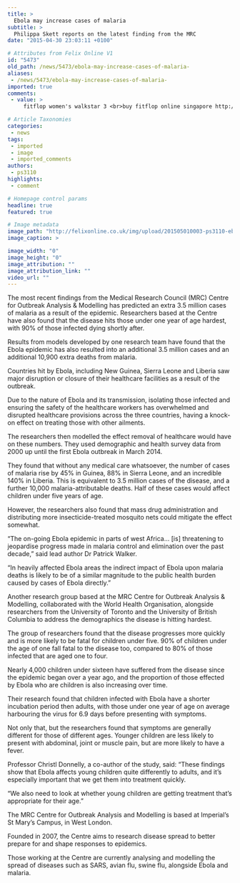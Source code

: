 ```yaml
---
title: >
  Ebola may increase cases of malaria
subtitle: >
  Philippa Skett reports on the latest finding from the MRC
date: "2015-04-30 23:03:11 +0100"

# Attributes from Felix Online V1
id: "5473"
old_path: /news/5473/ebola-may-increase-cases-of-malaria-
aliases:
 - /news/5473/ebola-may-increase-cases-of-malaria-
imported: true
comments:
 - value: >
     fitflop women's walkstar 3 <br>buy fitflop online singapore http://fitflopssalesingapore.blogspot.com/,fit flops trainers <br>fitflop outlet http://www.australiafitflops.com/,birkenstock sandals sale <br>buy birkenstocks http://birkenstocksaleaustralia.blogspot.com/,christian louboutin booties shoes <br>discount christian louboutin http://canadachristianlouboutin.blogspot.com/,I constantly spent my half an hour to read this blog’s articles or reviews all the time along with a mug of coffee.| <br> faux bague cartier or diamant [url=http://www.bestcalove.ru/fr/best-replica-cartier-love-ring-yellow-gold-set-six-diamonds-b4032400-p776/]faux bague cartier or diamant[/url]

# Article Taxonomies
categories:
 - news
tags:
 - imported
 - image
 - imported_comments
authors:
 - ps3110
highlights:
 - comment

# Homepage control params
headline: true
featured: true

# Image metadata
image_path: "http://felixonline.co.uk/img/upload/201505010003-ps3110-ebola-liberia-child.jpg"
image_caption: >

image_width: "0"
image_height: "0"
image_attribution: ""
image_attribution_link: ""
video_url: ""
---
```


The most recent findings from the Medical Research Council (MRC) Centre for Outbreak Analysis & Modelling has predicted an extra 3.5 million cases of malaria as a result of the epidemic. Researchers based at the Centre have also found that the disease hits those under one year of age hardest, with 90% of those infected dying shortly after.

Results from models developed by one research team have found that the Ebola epidemic has also resulted into an additional 3.5 million cases and an additional 10,900 extra deaths from malaria.

Countries hit by Ebola, including New Guinea, Sierra Leone and Liberia saw major disruption or closure of their healthcare facilities as a result of the outbreak.

Due to the nature of Ebola and its transmission, isolating those infected and ensuring the safety of the healthcare workers has overwhelmed and disrupted healthcare provisions across the three countries, having a knock-on effect on treating those with other ailments.

The researchers then modelled the effect removal of healthcare would have on these numbers. They used demographic and health survey data from 2000 up until the first Ebola outbreak in March 2014.

They found that without any medical care whatsoever, the number of cases of malaria rise by 45% in Guinea, 88% in Sierra Leone, and an incredible 140% in Liberia. This is equivalent to 3.5 million cases of the disease, and a further 10,000 malaria-attributable deaths. Half of these cases would affect children under five years of age.

However, the researchers also found that mass drug administration and distributing more insecticide-treated mosquito nets could mitigate the effect somewhat.

“The on-going Ebola epidemic in parts of west Africa… [is] threatening to jeopardise progress made in malaria control and elimination over the past decade,” said lead author Dr Patrick Walker.

“In heavily affected Ebola areas the indirect impact of Ebola upon malaria deaths is likely to be of a similar magnitude to the public health burden caused by cases of Ebola directly.”

Another research group based at the MRC Centre for Outbreak Analysis & Modelling, collaborated with the World Health Organisation, alongside researchers from the University of Toronto and the University of British Columbia to address the demographics the disease is hitting hardest.

The group of researchers found that the disease progresses more quickly and is more likely to be fatal for children under five. 90% of children under the age of one fall fatal to the disease too, compared to 80% of those infected that are aged one to four.

Nearly 4,000 children under sixteen have suffered from the disease since the epidemic began over a year ago, and the proportion of those effected by Ebola who are children is also increasing over time.

Their research found that children infected with Ebola have a shorter incubation period then adults, with those under one year of age on average harbouring the virus for 6.9 days before presenting with symptoms.

Not only that, but the researchers found that symptoms are generally different for those of different ages. Younger children are less likely to present with abdominal, joint or muscle pain, but are more likely to have a fever.

Professor Christl Donnelly, a co-author of the study, said: “These findings show that Ebola affects young children quite differently to adults, and it’s especially important that we get them into treatment quickly.

“We also need to look at whether young children are getting treatment that’s appropriate for their age.”

The MRC Centre for Outbreak Analysis and Modelling is based at Imperial’s St Mary’s Campus, in West London.

Founded in 2007, the Centre aims to research disease spread to better prepare for and shape responses to epidemics.

Those working at the Centre are currently analysing and modelling the spread of diseases such as SARS, avian flu, swine flu, alongside Ebola and malaria.
